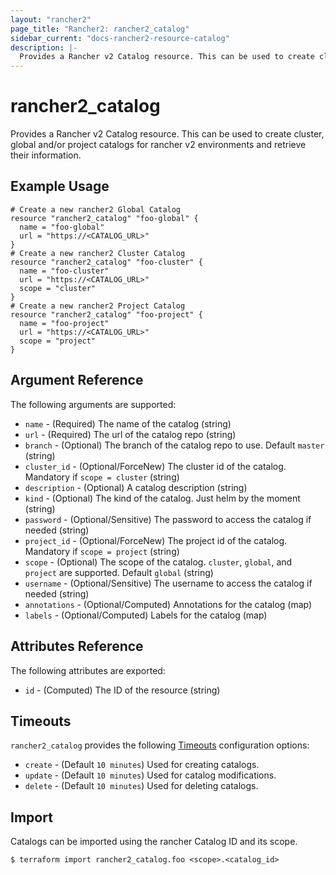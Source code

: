 ```yaml
---
layout: "rancher2"
page_title: "Rancher2: rancher2_catalog"
sidebar_current: "docs-rancher2-resource-catalog"
description: |-
  Provides a Rancher v2 Catalog resource. This can be used to create cluster, global and/or project catalogs for rancher v2 environments and retrieve their information.
---
```


# rancher2\_catalog

Provides a Rancher v2 Catalog resource. This can be used to create cluster, global and/or project catalogs for rancher v2 environments and retrieve their information.

## Example Usage

```hcl
# Create a new rancher2 Global Catalog
resource "rancher2_catalog" "foo-global" {
  name = "foo-global"
  url = "https://<CATALOG_URL>"
}
# Create a new rancher2 Cluster Catalog
resource "rancher2_catalog" "foo-cluster" {
  name = "foo-cluster"
  url = "https://<CATALOG_URL>"
  scope = "cluster"
}
# Create a new rancher2 Project Catalog
resource "rancher2_catalog" "foo-project" {
  name = "foo-project"
  url = "https://<CATALOG_URL>"
  scope = "project"
}
```

## Argument Reference

The following arguments are supported:

* `name` - (Required) The name of the catalog (string)
* `url` - (Required) The url of the catalog repo (string)
* `branch` - (Optional) The branch of the catalog repo to use. Default `master` (string)
* `cluster_id` - (Optional/ForceNew) The cluster id of the catalog. Mandatory if `scope = cluster` (string)
* `description` - (Optional) A catalog description (string)
* `kind` - (Optional) The kind of the catalog. Just helm by the moment (string)
* `password` - (Optional/Sensitive) The password to access the catalog if needed (string)
* `project_id` - (Optional/ForceNew) The project id of the catalog. Mandatory if `scope = project` (string)
* `scope` - (Optional) The scope of the catalog. `cluster`, `global`, and `project` are supported. Default `global` (string)
* `username` - (Optional/Sensitive) The username to access the catalog if needed (string)
* `annotations` - (Optional/Computed) Annotations for the catalog (map)
* `labels` - (Optional/Computed) Labels for the catalog (map)

## Attributes Reference

The following attributes are exported:

* `id` - (Computed) The ID of the resource (string)

## Timeouts

`rancher2_catalog` provides the following
[Timeouts](https://www.terraform.io/docs/configuration/resources.html#operation-timeouts) configuration options:

- `create` - (Default `10 minutes`) Used for creating catalogs.
- `update` - (Default `10 minutes`) Used for catalog modifications.
- `delete` - (Default `10 minutes`) Used for deleting catalogs.

## Import

Catalogs can be imported using the rancher Catalog ID and its scope.

```
$ terraform import rancher2_catalog.foo <scope>.<catalog_id>
```

